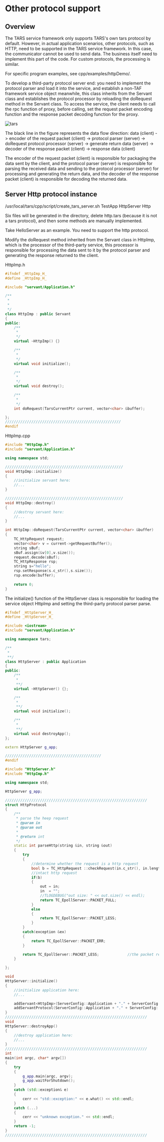 ﻿# Other protocol support
 
## Overview
The TARS service framework only supports TARS's own tars protocol by default. However, in actual application scenarios, other protocols, such as HTTP, need to be supported in the TARS service framework. In this case, the communicator cannot be used to send data. The business itself need to implement this part of the code. For custom protocols, the processing is similar.

For specific program examples, see cpp/examples/httpDemo/.

To develop a third-party protocol server end: you need to implement the protocol parser and load it into the service, and establish a non-TAF framework service object meanwhile, this class inherits from the Servant class and establishes the protocol processor by reloading the doRequest method in the Servant class. 
To access the service, the client needs to call the rpc function of proxy, before calling, set the request packet encoding function and the response packet decoding function for the proxy.

![tars](docs/images/tars_cpp_third_protocol.png)

The black line in the figure represents the data flow direction: data (client) -> encoder of the request packet (client) -> protocol parser (server) -> doRequest protocol processor (server) -> generate return data (server) -> decoder of the response packet (client) -> response data (client)

The encoder of the request packet (client) is responsible for packaging the data sent by the client, and the protocol parser (server) is responsible for parsing the received data and sending to the protocol processor (server) for processing and generating the return data, and the decoder of the response packet (client) is responsible for decoding the returned data.

## 	Server Http protocol instance


/usr/local/tars/cpp/script/create_tars_server.sh TestApp HttpServer Http

Six files will be generated in the directory, delete http.tars (because it is not a tars protocol), and then some methods are manually implemented.

Take HelloServer as an example. You need to support the http protocol.

Modify the doRequest method inherited from the Servant class in HttpImp, which is the processor of the third-party service, this processor is responsible for processing the data sent to it by the protocol parser and generating the response returned to the client.

HttpImp.h
```cpp
#ifndef _HttpImp_H_
#define _HttpImp_H_

#include "servant/Application.h"

/**
 *
 *
 */
class HttpImp : public Servant
{
public:
    /**
     *
     */
    virtual ~HttpImp() {}

    /**
     *
     */
    virtual void initialize();

    /**
     *
     */
    virtual void destroy();

    /**
     *
     */
    int doRequest(TarsCurrentPtr current, vector<char> &buffer);

};
/////////////////////////////////////////////////////
#endif
```
HttpImp.cpp
```cpp
#include "HttpImp.h"
#include "servant/Application.h"

using namespace std;

//////////////////////////////////////////////////////
void HttpImp::initialize()
{
    //initialize servant here:
    //...
}

//////////////////////////////////////////////////////
void HttpImp::destroy()
{
    //destroy servant here:
    //...
}

int HttpImp::doRequest(TarsCurrentPtr current, vector<char> &buffer)
{
    TC_HttpRequest request; 
    vector<char> v = current->getRequestBuffer();
    string sBuf;
    sBuf.assign(&v[0],v.size());
    request.decode(sBuf);
    TC_HttpResponse rsp;
    string s="hello";
    rsp.setResponse(s.c_str(),s.size());
    rsp.encode(buffer);
   
    return 0;
}
```


The initialize() function of the HttpServer class is responsible for loading the service object HttpImp and setting the third-party protocol parser parse.
```cpp
#ifndef _HttpServer_H_
#define _HttpServer_H_

#include <iostream>
#include "servant/Application.h"

using namespace tars;

/**
 *
 **/
class HttpServer : public Application
{
public:
    /**
     *
     **/
    virtual ~HttpServer() {};

    /**
     *
     **/
    virtual void initialize();

    /**
     *
     **/
    virtual void destroyApp();
};

extern HttpServer g_app;

////////////////////////////////////////////
#endif
```

```cpp
#include "HttpServer.h"
#include "HttpImp.h"

using namespace std;

HttpServer g_app;

/////////////////////////////////////////////////////////////////
struct HttpProtocol
{
    /**
     * parse the heep request
     * @param in
     * @param out
     *
     * @return int
     */
    static int parseHttp(string &in, string &out)
    {
        try
        {
            //determine whether the request is a http request
            bool b = TC_HttpRequest ::checkRequest(in.c_str(), in.length());
            //intact http request
            if(b)
            {
                out = in;
                in  = "";
                //TLOGDEBUG("out size: " << out.size() << endl);
                return TC_EpollServer::PACKET_FULL;
            }
            else
            {
                return TC_EpollServer::PACKET_LESS;
            }
        }
        catch(exception &ex)
        {
            return TC_EpollServer::PACKET_ERR;
        }

        return TC_EpollServer::PACKET_LESS;             //the packet recieved is defective
    }

};

void
HttpServer::initialize()
{
    //initialize application here:
    //...

    addServant<HttpImp>(ServerConfig::Application + "." + ServerConfig::ServerName + ".HttpObj");
    addServantProtocol(ServerConfig::Application + "." + ServerConfig::ServerName + ".HttpObj",&HttpProtocol::parseHttp);
}
/////////////////////////////////////////////////////////////////
void
HttpServer::destroyApp()
{
    //destroy application here:
    //...
}
/////////////////////////////////////////////////////////////////
int
main(int argc, char* argv[])
{
    try
    {
        g_app.main(argc, argv);
        g_app.waitForShutdown();
    }
    catch (std::exception& e)
    {
        cerr << "std::exception:" << e.what() << std::endl;
    }
    catch (...)
    {
        cerr << "unknown exception." << std::endl;
    }
    return -1;
}
/////////////////////////////////////////////////////////////////
```











